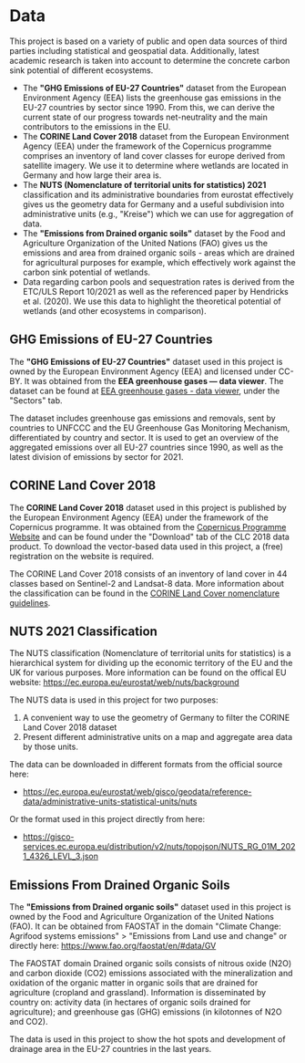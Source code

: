 # Data

This project is based on a variety of public and open data sources of third parties including statistical and geospatial data. Additionally, latest academic research is taken into account to determine the concrete carbon sink potential of different ecosystems.

-  The **"GHG Emissions of EU-27 Countries"** dataset from the European Environment Agency (EEA) lists the greenhouse gas emissions in the EU-27 countries by sector since 1990. From this, we can derive the current state of our progress towards net-neutrality and the main contributors to the emissions in the EU.
-  The **CORINE Land Cover 2018** dataset from the European Environment Agency (EEA) under the framework of the Copernicus programme comprises an inventory of land cover classes for europe derived from satellite imagery. We use it to determine where wetlands are located in Germany and how large their area is.
-  The **NUTS (Nomenclature of territorial units for statistics) 2021** classification and its administrative boundaries from eurostat effectively gives us the geometry data for Germany and a useful subdivision into administrative units (e.g., "Kreise") which we can use for aggregation of data.
-  The **"Emissions from Drained organic soils"** dataset by the Food and Agriculture Organization of the United Nations (FAO) gives us the emissions and area from drained organic soils - areas which are drained for agricultural purposes for example, which effectively work against the carbon sink potential of wetlands.
-  Data regarding carbon pools and sequestration rates is derived from the ETC/ULS Report 10/2021 as well as the referenced paper by Hendricks et al. (2020). We use this data to highlight the theoretical potential of wetlands (and other ecosystems in comparison).

## GHG Emissions of EU-27 Countries

The **"GHG Emissions of EU-27 Countries"** dataset used in this project is owned by the European Environment Agency (EEA) and licensed under CC-BY. It was obtained from the **EEA greenhouse gases — data viewer**. The dataset can be found at [EEA greenhouse gases - data viewer](https://www.eea.europa.eu/data-and-maps/data/data-viewers/greenhouse-gases-viewer), under the "Sectors" tab. 

The dataset includes greenhouse gas emissions and removals, sent by countries to UNFCCC and the EU Greenhouse Gas Monitoring Mechanism, differentiated by country and sector. It is used to get an overview of the aggregated emissions over all EU-27 countries since 1990, as well as the latest division of emissions by sector for 2021.

## CORINE Land Cover 2018

The **CORINE Land Cover 2018** dataset used in this project is published by the European Environment Agency (EEA) under the framework of the Copernicus programme. It was obtained from the [Copernicus Programme Website](https://land.copernicus.eu/pan-european/corine-land-cover/clc2018) and can be found under the "Download" tab of the CLC 2018 data product. To download the vector-based data used in this project, a (free) registration on the website is required.

The CORINE Land Cover 2018 consists of an inventory of land cover in 44 classes based on Sentinel-2 and Landsat-8 data. More information about the classification can be found in the [CORINE Land Cover nomenclature guidelines](https://land.copernicus.eu/user-corner/technical-library/corine-land-cover-nomenclature-guidelines/html/index.html).

## NUTS 2021 Classification

The NUTS classification (Nomenclature of territorial units for statistics) is a hierarchical system for dividing up the economic territory of the EU and the UK for various purposes. More information can be found on the offical EU website: https://ec.europa.eu/eurostat/web/nuts/background

The NUTS data is used in this project for two purposes:
1. A convenient way to use the geometry of Germany to filter the CORINE Land Cover 2018 dataset
2. Present different administrative units on a map and aggregate area data by those units.

The data can be downloaded in different formats from the official source here:

- https://ec.europa.eu/eurostat/web/gisco/geodata/reference-data/administrative-units-statistical-units/nuts

Or the format used in this project directly from here:

- https://gisco-services.ec.europa.eu/distribution/v2/nuts/topojson/NUTS_RG_01M_2021_4326_LEVL_3.json

## Emissions From Drained Organic Soils

The **"Emissions from Drained organic soils"** dataset used in this project is owned by the Food and Agriculture Organization of the United Nations (FAO). It can be obtained from FAOSTAT in the domain "Climate Change: Agrifood systems emissions" > "Emissions from Land use and change" or directly here: https://www.fao.org/faostat/en/#data/GV

The FAOSTAT domain Drained organic soils consists of nitrous oxide (N2O) and carbon dioxide (CO2) emissions associated with the mineralization and oxidation of the organic matter in organic soils that are drained for agriculture (cropland and grassland). Information is disseminated by country on: activity data (in hectares of organic soils drained for agriculture); and greenhouse gas (GHG) emissions (in kilotonnes of N2O and CO2). 

The data is used in this project to show the hot spots and development of drainage area in the EU-27 countries in the last years.
